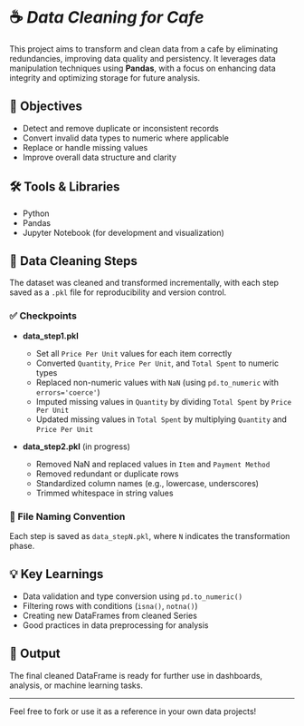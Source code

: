 # ☕ *Data Cleaning for Cafe*

This project aims to transform and clean data from a cafe by eliminating redundancies, improving data quality and persistency. It leverages data manipulation techniques using **Pandas**, with a focus on enhancing data integrity and optimizing storage for future analysis.

## 📌 Objectives

- Detect and remove duplicate or inconsistent records
- Convert invalid data types to numeric where applicable
- Replace or handle missing values
- Improve overall data structure and clarity

## 🛠️ Tools & Libraries

- Python
- Pandas
- Jupyter Notebook (for development and visualization)

## 🧼 Data Cleaning Steps

The dataset was cleaned and transformed incrementally, with each step saved as a `.pkl` file for reproducibility and version control.

### ✅ Checkpoints

- **data_step1.pkl**

  - Set all `Price Per Unit` values for each item correctly
  - Converted `Quantity`, `Price Per Unit`, and `Total Spent` to numeric types
  - Replaced non-numeric values with `NaN` (using `pd.to_numeric` with `errors='coerce'`)
  - Imputed missing values in `Quantity` by dividing `Total Spent` by `Price Per Unit`
  - Updated missing values in `Total Spent` by multiplying `Quantity` and `Price Per Unit`

- **data_step2.pkl** (in progress)
  - Removed NaN and replaced values in `Item` and `Payment Method` 
  - Removed redundant or duplicate rows
  - Standardized column names (e.g., lowercase, underscores)
  - Trimmed whitespace in string values

### 🔄 File Naming Convention

Each step is saved as `data_stepN.pkl`, where `N` indicates the transformation phase.


## 💡 Key Learnings

- Data validation and type conversion using `pd.to_numeric()`
- Filtering rows with conditions (`isna()`, `notna()`)
- Creating new DataFrames from cleaned Series
- Good practices in data preprocessing for analysis

## 📁 Output

The final cleaned DataFrame is ready for further use in dashboards, analysis, or machine learning tasks.

---

Feel free to fork or use it as a reference in your own data projects!

